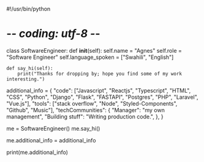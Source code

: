 #!/usr/bin/python
# -*- coding: utf-8 -*-

class SoftwareEngineer:
    def __init__(self):
        self.name = "Agnes"
        self.role = "Software Engineer"
        self.language_spoken = ["Swahili", "English"]

    def say_hi(self):
        print("Thanks for dropping by; hope you find some of my work interesting.")


additional_info = {
    "code": ["Javascript", "Reactjs", "Typescript", "HTML", "CSS", "Python", "Django", 
             "Flask", "FASTAPI", "Postgres", "PHP", "Laravel", "Vue.js"],
    "tools": ["stack overflow", "Node", "Styled-Components", "Github", "Music"],
    "techCommunities": {
        "Manager": "my own management",
        "Building stuff": "Writing production code.",
    },
}


me = SoftwareEngineer()
me.say_hi()


me.additional_info = additional_info

print(me.additional_info)
